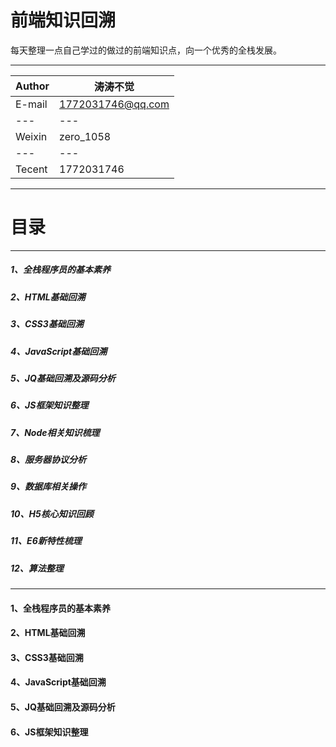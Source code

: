 前端知识回溯
===========================
每天整理一点自己学过的做过的前端知识点，向一个优秀的全栈发展。

****

|Author|涛涛不觉|
|---|---
|E-mail|1772031746@qq.com|
|---|---
|Weixin|zero_1058|
|---|---
|Tecent|1772031746|


****
# 目录
------

##### 1、全栈程序员的基本素养
##### 2、HTML基础回溯
##### 3、CSS3基础回溯
##### 4、JavaScript基础回溯
##### 5、JQ基础回溯及源码分析
##### 6、JS框架知识整理
##### 7、Node相关知识梳理
##### 8、服务器协议分析
##### 9、数据库相关操作
##### 10、H5核心知识回顾
##### 11、E6新特性梳理
##### 12、算法整理  

-------

#### 1、全栈程序员的基本素养

#### 2、HTML基础回溯

#### 3、CSS3基础回溯

#### 4、JavaScript基础回溯

#### 5、JQ基础回溯及源码分析

#### 6、JS框架知识整理
